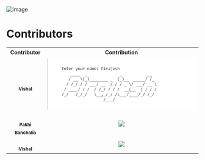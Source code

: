 ![image](https://user-images.githubusercontent.com/92500255/196774744-0801f374-49bf-421b-9d29-90c6636af997.png)


# Contributors

<table align="center">
<tr>
  <th>Contributor</th>
  <th>Contribution</th>
</tr>
<tr>
<td align="center"><a href="https://github.com/vishalj0501"><img src="https://avatars.githubusercontent.com/u/115163471?s=40&v=4"
width="100px;" alt=""/><br /><sub><b>Vishal</b></sub></a><br /></td>
<td align="center"><img src="Screenshot/screenshot_pirajesh.png"></td>
</tr>
<tr>
<td align="center"><a href="https://github.com/Pakhi07"><img src="https://avatars.githubusercontent.com/u/92666755?v=4" width="100px;" alt=""/><br /><sub><b>Pakhi Banchalia</b></sub></a><br /></td>
<td align="center"><img src="Screenshot/screenshot_pakhi.png"></td>
</tr>

<tr>
<td align="center"><a href="https://github.com/vishalj0501"><img src="https://avatars.githubusercontent.com/u/92500255?s=40&v=4" width="100px;" alt=""/><br /><sub><b>Vishal</b></sub></a><br /></td>
<td align="center"><img src="Screenshot/screenshot_vishal.png"></td>
</tr>



</table>
